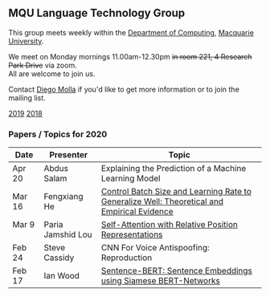 
## MQU Language Technology Group


This group meets weekly within the
[Department of Computing](http://comp.mq.edu.au), [Macquarie University](https://www.mq.edu.au/).

We meet on Monday mornings 11.00am-12.30pm <s>in room 221, 4 Research Park Drive</s> via zoom.  
All are welcome to join us.

Contact [Diego Molla](http://web.science.mq.edu.au/~diego/) if you'd like to get more information or to join the mailing list. 

[2019](2019/README.md) [2018](2018/README.md)

### Papers / Topics for 2020

Date | Presenter | Topic
----- | --------- | -----
Apr 20 &nbsp;&nbsp; | Abdus Salam | Explaining the Prediction of a Machine Learning Model
Mar 16 &nbsp;&nbsp; | Fengxiang He | [Control Batch Size and Learning Rate to Generalize Well: Theoretical and Empirical Evidence](http://papers.nips.cc/paper/8398-control-batch-size-and-learning-rate-to-generalize-well-theoretical-and-empirical-evidence)
Mar 9 &nbsp;&nbsp; | Paria Jamshid Lou | [Self-Attention with Relative Position Representations](https://www.aclweb.org/anthology/N18-2074.pdf)
Feb 24 &nbsp;&nbsp; | Steve Cassidy | CNN For Voice Antispoofing: Reproduction
Feb 17 &nbsp;&nbsp; | Ian Wood | [Sentence-BERT: Sentence Embeddings using Siamese BERT-Networks](https://www.aclweb.org/anthology/D19-1410/)
